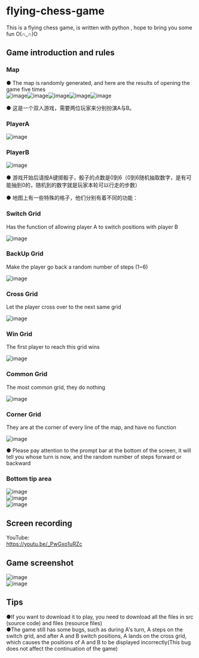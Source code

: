 # flying-chess-game
This is a flying chess game, is written with python , hope to bring you some fun O(∩_∩)O

## **Game introduction and rules**
### Map ###
● The map is randomly generated, and here are the results of opening the game five times  
![image](https://github.com/cobalt-sv/flying-chess-game/blob/main/img/screenshot_01_A.png)![image](https://github.com/cobalt-sv/flying-chess-game/blob/main/img/screenshot_02_B.png)![image](https://github.com/cobalt-sv/flying-chess-game/blob/main/img/screenshot_03_C.png)![image](https://github.com/cobalt-sv/flying-chess-game/blob/main/img/screenshot_04_D.png)![image](https://github.com/cobalt-sv/flying-chess-game/blob/main/img/screenshot_05_E.png)  

● 这是一个双人游戏，需要两位玩家来分别扮演A与B。  

### PlayerA ###
![image](https://github.com/cobalt-sv/flying-chess-game/blob/main/img/playerA_A.png)  
### PlayerB ###
![image](https://github.com/cobalt-sv/flying-chess-game/blob/main/img/playerB_B.png)  

● 游戏开始后请按A键掷骰子，骰子的点数是0到6（0到6随机抽取数字，是有可能抽到0的，随机到的数字就是玩家本轮可以行走的步数）  

● 地图上有一些特殊的格子，他们分别有着不同的功能：  
### Switch Grid ###
Has the function of allowing player A to switch positions with player B  

![image](https://github.com/cobalt-sv/flying-chess-game/blob/main/img/exchangeGrid_E.png)  
### BackUp Grid ###
Make the player go back a random number of steps (1~6)  

![image](https://github.com/cobalt-sv/flying-chess-game/blob/main/img/BackUpGrid_B.png)  
### Cross Grid ###
Let the player cross over to the next same grid  

![image](https://github.com/cobalt-sv/flying-chess-game/blob/main/img/crossGrid_C.png)  
### Win Grid ###
The first player to reach this grid wins  

![image](https://github.com/cobalt-sv/flying-chess-game/blob/main/img/finalGrid_F.png)  
### Common Grid ###
The most common grid, they do nothing  

![image](https://github.com/cobalt-sv/flying-chess-game/blob/main/img/normalGrid_N.png)  
### Corner Grid ###
They are at the corner of every line of the map, and have no function  

![image](https://github.com/cobalt-sv/flying-chess-game/blob/main/img/cornerGrid_C.png)  

● Please pay attention to the prompt bar at the bottom of the screen, it will tell you whose turn is now, and the random number of steps forward or backward  
### Bottom tip area ###
![image](https://github.com/cobalt-sv/flying-chess-game/blob/main/img/tips_A_A.png)  
![image](https://github.com/cobalt-sv/flying-chess-game/blob/main/img/tips_B.png)  
![image](https://github.com/cobalt-sv/flying-chess-game/blob/main/img/tips_C.png)  
## **Screen recording**
YouTube:  
https://youtu.be/_PwGxo1uRZc  
## **Game screenshot**
![image](https://github.com/cobalt-sv/flying-chess-game/blob/main/img/gamePanle.png)  
![image](https://github.com/cobalt-sv/flying-chess-game/blob/main/img/winPanle.png)  
## **Tips**
●If you want to download it to play, you need to download all the files in src (source code) and files (resource files)  
●The game still has some bugs, such as during A's turn, A steps on the switch grid, and after A and B switch positions, A lands on the cross grid, which causes the positions of A and B to be displayed incorrectly(This bug does not affect the continuation of the game)

